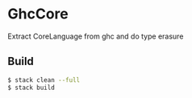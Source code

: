 # GhcCore
Extract CoreLanguage from ghc and do type erasure


## Build

```bash
$ stack clean --full
$ stack build
```